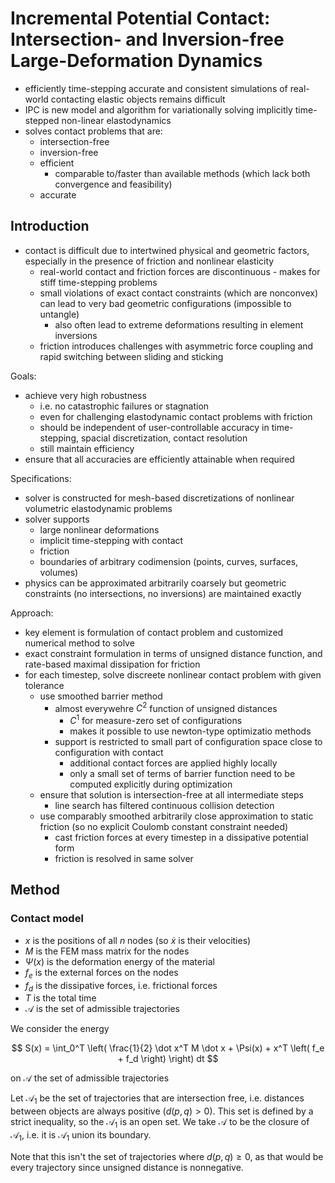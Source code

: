 # Incremental Potential Contact: Intersection- and Inversion-free Large-Deformation Dynamics

- efficiently time-stepping accurate and consistent simulations of real-world contacting elastic objects remains difficult
- IPC is new model and algorithm for variationally solving implicitly time-stepped non-linear elastodynamics
- solves contact problems that are:
  - intersection-free
  - inversion-free
  - efficient
    - comparable to/faster than available methods (which lack both convergence and feasibility)
  - accurate

## Introduction

- contact is difficult due to intertwined physical and geometric factors, especially in the presence of friction and nonlinear elasticity
  - real-world contact and friction forces are discontinuous - makes for stiff time-stepping problems
  - small violations of exact contact constraints (which are nonconvex) can lead to very bad geometric configurations (impossible to untangle)
    - also often lead to extreme deformations resulting in element inversions
  - friction introduces challenges with asymmetric force coupling and rapid switching between sliding and sticking

Goals:

- achieve very high robustness
  - i.e. no catastrophic failures or stagnation
  - even for challenging elastodynamic contact problems with friction
  - should be independent of user-controllable accuracy in time-stepping, spacial discretization, contact resolution
  - still maintain efficiency
- ensure that all accuracies are efficiently attainable when required

Specifications:

- solver is constructed for mesh-based discretizations of nonlinear volumetric elastodynamic problems
- solver supports
  - large nonlinear deformations
  - implicit time-stepping with contact
  - friction
  - boundaries of arbitrary codimension (points, curves, surfaces, volumes)
- physics can be approximated arbitrarily coarsely but geometric constraints (no intersections, no inversions) are maintained exactly

Approach:

- key element is formulation of contact problem and customized numerical method to solve
- exact constraint formulation in terms of unsigned distance function, and rate-based maximal dissipation for friction
- for each timestep, solve discreete nonlinear contact problem with given tolerance
  - use smoothed barrier method
    - almost everywehre $C^2$ function of unsigned distances
      - $C^1$ for measure-zero set of configurations
      - makes it possible to use newton-type optimizatio methods
    - support is restricted to small part of configuration space close to configuration with contact
      - additional contact forces are applied highly locally
      - only a small set of terms of barrier function need to be computed explicitly during optimization
  - ensure that solution is intersection-free at all intermediate steps
    - line search has filtered continuous collision detection
  - use comparably smoothed arbitrarily close approximation to static friction (so no explicit Coulomb constant constraint needed)
    - cast friction forces at every timestep in a dissipative potential form
    - friction is resolved in same solver

## Method

### Contact model

- $x$ is the positions of all $n$ nodes (so $\dot x$ is their velocities)
- $M$ is the FEM mass matrix for the nodes
- $\Psi(x)$ is the deformation energy of the material
- $f_e$ is the external forces on the nodes
- $f_d$ is the dissipative forces, i.e. frictional forces
- $T$ is the total time
- $\mathcal A$ is the set of admissible trajectories

We consider the energy

$$
S(x) = \int_0^T \left( \frac{1}{2} \dot x^T M \dot x + \Psi(x) + x^T \left( f_e + f_d \right) \right) dt
$$

on $\mathcal A$ the set of admissible trajectories

Let $\mathcal A_1$ be the set of trajectories that are intersection free, i.e. distances between objects are always positive ($d(p, q) > 0$). This set is defined by a strict inequality, so the $\mathcal A_1$ is an open set. We take $\mathcal A$ to be the closure of $\mathcal A_1$, i.e. it is $\mathcal A_1$ union its boundary.

Note that this isn't the set of trajectories where $d(p, q) \geq 0$, as that would be every trajectory since unsigned distance is nonnegative.

